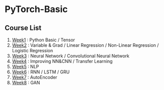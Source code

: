 # PyTorch-Basic

## Course List  
1. [Week1](Week1) : Python Basic / Tensor
2. [Week2](Week2) : Variable & Grad / Linear Regression / Non-Linear Regression / Logistic Regression
3. [Week3](Week3) : Neural Network / Convolutional Neural Network
4. [Week4](Week4) : Improving NN&CNN / Transfer Learning
5. [Week5](Week5) : NLP
6. [Week6](Week6) : RNN / LSTM / GRU
7. [Week7](Week7) : AutoEncoder
8. [Week8](Week8) : GAN

